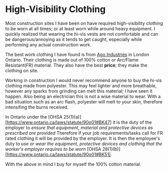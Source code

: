 # High-Visibility Clothing

Most construction sites I have been on have required high-visibility clothing to be worn at all times; or at least worn while around heavy equipment. I quickly realized that wearing the hi-vis vests are not comfortable and can be dangerous/annoying as it tends to get caught, especially while performing any actual construction work.

The best work clothing I have found is from [Ago Industries][AGO] in London Ontario. Their clothing is made out of 100% cotton or Arc/Flame Resistant(FR) material. They also have the best **price**; they make the clothing on site.

Working in construction I would never recommend anyone to buy the hi-vis clothing made from polyester. This may feel lighter and more breathable, however any sparks from grinding can melt this material; I have seen it happen.
Also being an electrician this is not a wise material to wear. With a bad situation such as an arc flash, polyester will melt to your skin, therefore intensifing the burns received.

In Ontario under the [OHSA 25(1)(a)][https://www.ontario.ca/laws/statute/90o01#BK47] it is the duty of the employer to *ensure that equipment, material and protective devices as prescribed are provided* Therefore if your job requirements/tasks call for FR rated clothing it will be provided by the employer. It is then the employee's duty to *use or wear the equipment, protective devices and clothing that the worker's employer requires to be worn* [OHSA 28(1)(b)][https://www.ontario.ca/laws/statute/90o01#BK51].

With the above in mind I buy for myself the 100% cotton material.






[AGO]: https://www.ago1.com/default.asp#.W_f05nVKikA
